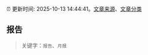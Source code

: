 :alarm_clock: 更新时间: 2025-10-13 14:44:41。[文章来源](/README.md)、[文章分类](/TAGS.md)

## 报告


> 关键字：`报告`、`月报`



